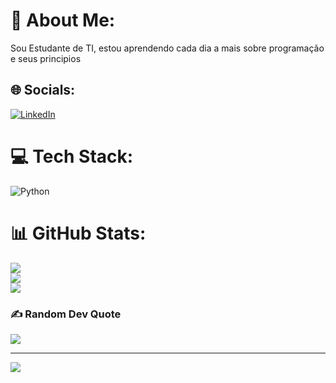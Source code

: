 # 💫 About Me:
Sou Estudante de TI, estou aprendendo cada dia a mais sobre programação e seus principios<br>


## 🌐 Socials:
[![LinkedIn](https://img.shields.io/badge/LinkedIn-%230077B5.svg?logo=linkedin&logoColor=white)](https://linkedin.com/in/www.linkedin.com/in/leonardo-maycon-da-silva-b9a355269) 

# 💻 Tech Stack:
![Python](https://img.shields.io/badge/python-3670A0?style=for-the-badge&logo=python&logoColor=ffdd54)
# 📊 GitHub Stats:
![](https://github-readme-stats.vercel.app/api?username=VentoPI&theme=radical&hide_border=false&include_all_commits=false&count_private=false)<br/>
![](https://github-readme-streak-stats.herokuapp.com/?user=VentoPI&theme=radical&hide_border=false)<br/>
![](https://github-readme-stats.vercel.app/api/top-langs/?username=VentoPI&theme=radical&hide_border=false&include_all_commits=false&count_private=false&layout=compact)

### ✍️ Random Dev Quote
![](https://quotes-github-readme.vercel.app/api?type=vetical&theme=tokyonight)

---
[![](https://visitcount.itsvg.in/api?id=VentoPI&icon=9&color=5)](https://visitcount.itsvg.in)

<!-- Proudly created with GPRM ( https://gprm.itsvg.in ) -->